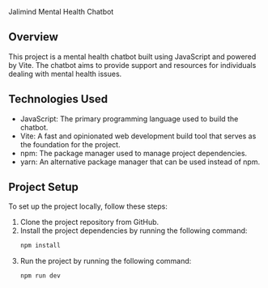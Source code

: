 Jalimind Mental Health Chatbot

## Overview
This project is a mental health chatbot built using JavaScript and powered by Vite. The chatbot aims to provide support and resources for individuals dealing with mental health issues.

## Technologies Used
- JavaScript: The primary programming language used to build the chatbot.
- Vite: A fast and opinionated web development build tool that serves as the foundation for the project.
- npm: The package manager used to manage project dependencies.
- yarn: An alternative package manager that can be used instead of npm.

## Project Setup
To set up the project locally, follow these steps:

1. Clone the project repository from GitHub.
2. Install the project dependencies by running the following command:
   ```bash
   npm install
3. Run the project by running the following command:
   ```bash
   npm run dev
